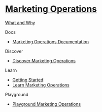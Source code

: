 # [Marketing Operations]()

[What and Why]()

Docs

- [Marketing Operations Documentation](https://doc.sitecore.com/en/developers/101/sitecore-experience-platform/marketing-operations.html)

Discover

- [Discover Marketing Operations]()

Learn

- [Getting Started]()
- [Learn Marketing Operations]()

Playground

- [Playground Marketing Operations]()
